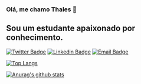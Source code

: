### Olá, me chamo Thales 👋

## Sou um estudante apaixonado por conhecimento.

[![Twitter Badge](https://img.shields.io/badge/-@thalesms2-2188ff?style=for-the-badge&labelColor=2188ff?logo=twitter&logoColor=white&link=https://twitter.com/thalesms2)](https://twitter.com/thalesms2)
[![Linkedin Badge](https://img.shields.io/badge/-Thales%20Sato-2188ff?style=for-the-badge&logo=Linkedin&logoColor=white&link=https://www.linkedin.com/in/thalessato/)](https://www.linkedin.com/in/thalessato/) 
[![Email Badge](https://img.shields.io/badge/-thalesms2@outlook.com-2188ff?style=for-the-badge&logo=Gmail&logoColor=white&link=mailto:diego.schell.f@gmail.com)](mailto:diego.schell.f@gmail.com)

[![Top Langs](https://github-readme-stats.vercel.app/api/top-langs/?username=thalesms2&layout=compact)](https://github.com/thalesms2/github-readme-stats)

[![Anurag's github stats](https://github-readme-stats.vercel.app/api?username=thalesms2&hide=issues,prs&show_icons=true)](https://github.com/anuraghazra/github-readme-stats)

